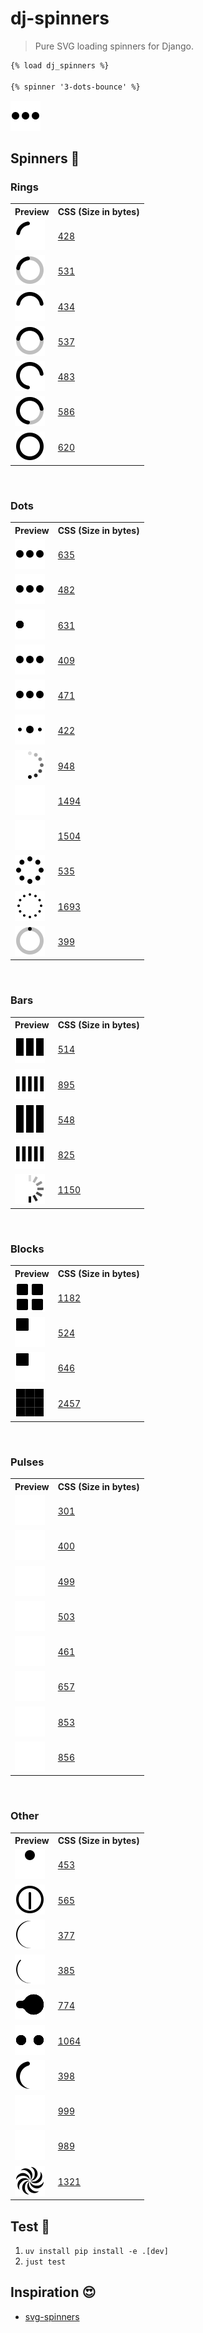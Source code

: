 # dj-spinners

> Pure SVG loading spinners for Django.

```html
{% load dj_spinners %}

{% spinner '3-dots-bounce' %}
```

![3 dots bounce](https://raw.githubusercontent.com/adamghill/dj-spinners/refs/heads/main/src/dj_spinners/assets/svg/3-dots-bounce.svg)

## Spinners 🤩

<h3>Rings</h3>
<table>
   <tr>
      <th>Preview</th>
      <th>CSS (Size in bytes)</th>
   </tr>
   <tr>
      <td>
         <img src="https://raw.githubusercontent.com/adamghill/dj-spinners/refs/heads/main/src/dj_spinners/assets/svg/90-ring.svg" />
      </td>
      <td><a href="https://github.com/adamghill/dj-spinners/blob/main/src/dj_spinners/assets/svg/90-ring.svg">428</a></td>
   </tr>
   <tr>
      <td>
         <img src="https://raw.githubusercontent.com/adamghill/dj-spinners/refs/heads/main/src/dj_spinners/assets/svg/90-ring-with-bg.svg" />
      </td>
      <td><a href="https://github.com/adamghill/dj-spinners/blob/main/src/dj_spinners/assets/svg/90-ring-with-bg.svg">531</a></td>
   </tr>
   <tr>
      <td>
         <img src="https://raw.githubusercontent.com/adamghill/dj-spinners/refs/heads/main/src/dj_spinners/assets/svg/180-ring.svg" />
      </td>
      <td><a href="https://github.com/adamghill/dj-spinners/blob/main/src/dj_spinners/assets/svg/180-ring.svg">434</a></td>
   </tr>
   <tr>
      <td>
         <img src="https://raw.githubusercontent.com/adamghill/dj-spinners/refs/heads/main/src/dj_spinners/assets/svg/180-ring-with-bg.svg" />
      </td>
      <td><a href="https://github.com/adamghill/dj-spinners/blob/main/src/dj_spinners/assets/svg/180-ring-with-bg.svg">537</a></td>
   </tr>
   <tr>
      <td>
         <img src="https://raw.githubusercontent.com/adamghill/dj-spinners/refs/heads/main/src/dj_spinners/assets/svg/270-ring.svg" />
      </td>
      <td><a href="https://github.com/adamghill/dj-spinners/blob/main/src/dj_spinners/assets/svg/270-ring.svg">483</a></td>
   </tr>
   <tr>
      <td>
         <img src="https://raw.githubusercontent.com/adamghill/dj-spinners/refs/heads/main/src/dj_spinners/assets/svg/270-ring-with-bg.svg" />
      </td>
      <td><a href="https://github.com/adamghill/dj-spinners/blob/main/src/dj_spinners/assets/svg/270-ring-with-bg.svg">586</a></td>
   </tr>
   <tr>
      <td>
         <img src="https://raw.githubusercontent.com/adamghill/dj-spinners/refs/heads/main/src/dj_spinners/assets/svg/ring-resize.svg" />
      </td>
      <td><a href="https://github.com/adamghill/dj-spinners/blob/main/src/dj_spinners/assets/svg/ring-resize.svg">620</a></td>
   </tr>
</table>
<br />
<h3>Dots</h3>
<table>
   <tr>
      <th>Preview</th>
      <th>CSS (Size in bytes)</th>
   </tr>
   <tr>
      <td>
         <img src="https://raw.githubusercontent.com/adamghill/dj-spinners/refs/heads/main/src/dj_spinners/assets/svg/3-dots-bounce.svg" />
      </td>
      <td><a href="https://github.com/adamghill/dj-spinners/blob/main/src/dj_spinners/assets/svg/3-dots-bounce.svg">635</a></td>
   </tr>
   <tr>
      <td>
         <img src="https://raw.githubusercontent.com/adamghill/dj-spinners/refs/heads/main/src/dj_spinners/assets/svg/3-dots-fade.svg" />
      </td>
      <td><a href="https://github.com/adamghill/dj-spinners/blob/main/src/dj_spinners/assets/svg/3-dots-fade.svg">482</a></td>
   </tr>
   <tr>
      <td>
         <img src="https://raw.githubusercontent.com/adamghill/dj-spinners/refs/heads/main/src/dj_spinners/assets/svg/3-dots-move.svg" />
      </td>
      <td><a href="https://github.com/adamghill/dj-spinners/blob/main/src/dj_spinners/assets/svg/3-dots-move.svg">631</a></td>
   </tr>
   <tr>
      <td>
         <img src="https://raw.githubusercontent.com/adamghill/dj-spinners/refs/heads/main/src/dj_spinners/assets/svg/3-dots-rotate.svg" />
      </td>
      <td><a href="https://github.com/adamghill/dj-spinners/blob/main/src/dj_spinners/assets/svg/3-dots-rotate.svg">409</a></td>
   </tr>
   <tr>
      <td>
         <img src="https://raw.githubusercontent.com/adamghill/dj-spinners/refs/heads/main/src/dj_spinners/assets/svg/3-dots-scale.svg" />
      </td>
      <td><a href="https://github.com/adamghill/dj-spinners/blob/main/src/dj_spinners/assets/svg/3-dots-scale.svg">471</a></td>
   </tr>
   <tr>
      <td>
         <img src="https://raw.githubusercontent.com/adamghill/dj-spinners/refs/heads/main/src/dj_spinners/assets/svg/3-dots-scale-middle.svg" />
      </td>
      <td><a href="https://github.com/adamghill/dj-spinners/blob/main/src/dj_spinners/assets/svg/3-dots-scale-middle.svg">422</a></td>
   </tr>
   <tr>
      <td>
         <img src="https://raw.githubusercontent.com/adamghill/dj-spinners/refs/heads/main/src/dj_spinners/assets/svg/6-dots-rotate.svg" />
      </td>
      <td><a href="https://github.com/adamghill/dj-spinners/blob/main/src/dj_spinners/assets/svg/6-dots-rotate.svg">948</a></td>
   </tr>
   <tr>
      <td>
         <img src="https://raw.githubusercontent.com/adamghill/dj-spinners/refs/heads/main/src/dj_spinners/assets/svg/6-dots-scale.svg" />
      </td>
      <td><a href="https://github.com/adamghill/dj-spinners/blob/main/src/dj_spinners/assets/svg/6-dots-scale.svg">1494</a></td>
   </tr>
   <tr>
      <td>
         <img src="https://raw.githubusercontent.com/adamghill/dj-spinners/refs/heads/main/src/dj_spinners/assets/svg/6-dots-scale-middle.svg" />
      </td>
      <td><a href="https://github.com/adamghill/dj-spinners/blob/main/src/dj_spinners/assets/svg/6-dots-scale-middle.svg">1504</a></td>
   </tr>
   <tr>
      <td>
         <img src="https://raw.githubusercontent.com/adamghill/dj-spinners/refs/heads/main/src/dj_spinners/assets/svg/8-dots-rotate.svg" />
      </td>
      <td><a href="https://github.com/adamghill/dj-spinners/blob/main/src/dj_spinners/assets/svg/8-dots-rotate.svg">535</a></td>
   </tr>
   <tr>
      <td>
         <img src="https://raw.githubusercontent.com/adamghill/dj-spinners/refs/heads/main/src/dj_spinners/assets/svg/12-dots-scale-rotate.svg" />
      </td>
      <td><a href="https://github.com/adamghill/dj-spinners/blob/main/src/dj_spinners/assets/svg/12-dots-scale-rotate.svg">1693</a></td>
   </tr>
   <tr>
      <td>
         <img src="https://raw.githubusercontent.com/adamghill/dj-spinners/refs/heads/main/src/dj_spinners/assets/svg/dot-revolve.svg" />
      </td>
      <td><a href="https://github.com/adamghill/dj-spinners/blob/main/src/dj_spinners/assets/svg/dot-revolve.svg">399</a></td>
   </tr>
</table>
<br />
<h3>Bars</h3>
<table>
   <tr>
      <th>Preview</th>
      <th>CSS (Size in bytes)</th>
   </tr>
   <tr>
      <td>
         <img src="https://raw.githubusercontent.com/adamghill/dj-spinners/refs/heads/main/src/dj_spinners/assets/svg/bars-fade.svg" />
      </td>
      <td><a href="https://github.com/adamghill/dj-spinners/blob/main/src/dj_spinners/assets/svg/bars-fade.svg">514</a></td>
   </tr>
   <tr>
      <td>
         <img src="https://raw.githubusercontent.com/adamghill/dj-spinners/refs/heads/main/src/dj_spinners/assets/svg/bars-scale.svg" />
      </td>
      <td><a href="https://github.com/adamghill/dj-spinners/blob/main/src/dj_spinners/assets/svg/bars-scale.svg">895</a></td>
   </tr>
   <tr>
      <td>
         <img src="https://raw.githubusercontent.com/adamghill/dj-spinners/refs/heads/main/src/dj_spinners/assets/svg/bars-scale-fade.svg" />
      </td>
      <td><a href="https://github.com/adamghill/dj-spinners/blob/main/src/dj_spinners/assets/svg/bars-scale-fade.svg">548</a></td>
   </tr>
   <tr>
      <td>
         <img src="https://raw.githubusercontent.com/adamghill/dj-spinners/refs/heads/main/src/dj_spinners/assets/svg/bars-scale-middle.svg" />
      </td>
      <td><a href="https://github.com/adamghill/dj-spinners/blob/main/src/dj_spinners/assets/svg/bars-scale-middle.svg">825</a></td>
   </tr>
   <tr>
      <td>
         <img src="https://raw.githubusercontent.com/adamghill/dj-spinners/refs/heads/main/src/dj_spinners/assets/svg/bars-rotate-fade.svg" />
      </td>
      <td><a href="https://github.com/adamghill/dj-spinners/blob/main/src/dj_spinners/assets/svg/bars-rotate-fade.svg">1150</a></td>
   </tr>
</table>
<br />
<h3>Blocks</h3>
<table>
   <tr>
      <th>Preview</th>
      <th>CSS (Size in bytes)</th>
   </tr>
   <tr>
      <td>
         <img src="https://raw.githubusercontent.com/adamghill/dj-spinners/refs/heads/main/src/dj_spinners/assets/svg/blocks-scale.svg" />
      </td>
      <td><a href="https://github.com/adamghill/dj-spinners/blob/main/src/dj_spinners/assets/svg/blocks-scale.svg">1182</a></td>
   </tr>
   <tr>
      <td>
         <img src="https://raw.githubusercontent.com/adamghill/dj-spinners/refs/heads/main/src/dj_spinners/assets/svg/blocks-shuffle-2.svg" />
      </td>
      <td><a href="https://github.com/adamghill/dj-spinners/blob/main/src/dj_spinners/assets/svg/blocks-shuffle-2.svg">524</a></td>
   </tr>
   <tr>
      <td>
         <img src="https://raw.githubusercontent.com/adamghill/dj-spinners/refs/heads/main/src/dj_spinners/assets/svg/blocks-shuffle-3.svg" />
      </td>
      <td><a href="https://github.com/adamghill/dj-spinners/blob/main/src/dj_spinners/assets/svg/blocks-shuffle-3.svg">646</a></td>
   </tr>
   <tr>
      <td>
         <img src="https://raw.githubusercontent.com/adamghill/dj-spinners/refs/heads/main/src/dj_spinners/assets/svg/blocks-wave.svg" />
      </td>
      <td><a href="https://github.com/adamghill/dj-spinners/blob/main/src/dj_spinners/assets/svg/blocks-wave.svg">2457</a></td>
   </tr>
</table>
<br />
<h3>Pulses</h3>
<table>
   <tr>
      <th>Preview</th>
      <th>CSS (Size in bytes)</th>
   </tr>
   <tr>
      <td>
         <img src="https://raw.githubusercontent.com/adamghill/dj-spinners/refs/heads/main/src/dj_spinners/assets/svg/pulse.svg" />
      </td>
      <td><a href="https://github.com/adamghill/dj-spinners/blob/main/src/dj_spinners/assets/svg/pulse.svg">301</a></td>
   </tr>
   <tr>
      <td>
         <img src="https://raw.githubusercontent.com/adamghill/dj-spinners/refs/heads/main/src/dj_spinners/assets/svg/pulse-2.svg" />
      </td>
      <td><a href="https://github.com/adamghill/dj-spinners/blob/main/src/dj_spinners/assets/svg/pulse-2.svg">400</a></td>
   </tr>
   <tr>
      <td>
         <img src="https://raw.githubusercontent.com/adamghill/dj-spinners/refs/heads/main/src/dj_spinners/assets/svg/pulse-3.svg" />
      </td>
      <td><a href="https://github.com/adamghill/dj-spinners/blob/main/src/dj_spinners/assets/svg/pulse-3.svg">499</a></td>
   </tr>
   <tr>
      <td>
         <img src="https://raw.githubusercontent.com/adamghill/dj-spinners/refs/heads/main/src/dj_spinners/assets/svg/pulse-multiple.svg" />
      </td>
      <td><a href="https://github.com/adamghill/dj-spinners/blob/main/src/dj_spinners/assets/svg/pulse-multiple.svg">503</a></td>
   </tr>
   <tr>
      <td>
         <img src="https://raw.githubusercontent.com/adamghill/dj-spinners/refs/heads/main/src/dj_spinners/assets/svg/pulse-ring.svg" />
      </td>
      <td><a href="https://github.com/adamghill/dj-spinners/blob/main/src/dj_spinners/assets/svg/pulse-ring.svg">461</a></td>
   </tr>
   <tr>
      <td>
         <img src="https://raw.githubusercontent.com/adamghill/dj-spinners/refs/heads/main/src/dj_spinners/assets/svg/pulse-rings-2.svg" />
      </td>
      <td><a href="https://github.com/adamghill/dj-spinners/blob/main/src/dj_spinners/assets/svg/pulse-rings-2.svg">657</a></td>
   </tr>
   <tr>
      <td>
         <img src="https://raw.githubusercontent.com/adamghill/dj-spinners/refs/heads/main/src/dj_spinners/assets/svg/pulse-rings-3.svg" />
      </td>
      <td><a href="https://github.com/adamghill/dj-spinners/blob/main/src/dj_spinners/assets/svg/pulse-rings-3.svg">853</a></td>
   </tr>
   <tr>
      <td>
         <img src="https://raw.githubusercontent.com/adamghill/dj-spinners/refs/heads/main/src/dj_spinners/assets/svg/pulse-rings-multiple.svg" />
      </td>
      <td><a href="https://github.com/adamghill/dj-spinners/blob/main/src/dj_spinners/assets/svg/pulse-rings-multiple.svg">856</a></td>
   </tr>
</table>
<br />
<h3>Other</h3>
<table>
   <tr>
      <th>Preview</th>
      <th>CSS (Size in bytes)</th>
   </tr>
   <tr>
      <td>
         <img src="https://raw.githubusercontent.com/adamghill/dj-spinners/refs/heads/main/src/dj_spinners/assets/svg/bouncing-ball.svg" />
      </td>
      <td><a href="https://github.com/adamghill/dj-spinners/blob/main/src/dj_spinners/assets/svg/bouncing-ball.svg">453</a></td>
   </tr>
   <tr>
      <td>
         <img src="https://raw.githubusercontent.com/adamghill/dj-spinners/refs/heads/main/src/dj_spinners/assets/svg/clock.svg" />
      </td>
      <td><a href="https://github.com/adamghill/dj-spinners/blob/main/src/dj_spinners/assets/svg/clock.svg">565</a></td>
   </tr>
   <tr>
      <td>
         <img src="https://raw.githubusercontent.com/adamghill/dj-spinners/refs/heads/main/src/dj_spinners/assets/svg/eclipse.svg" />
      </td>
      <td><a href="https://github.com/adamghill/dj-spinners/blob/main/src/dj_spinners/assets/svg/eclipse.svg">377</a></td>
   </tr>
   <tr>
      <td>
         <img src="https://raw.githubusercontent.com/adamghill/dj-spinners/refs/heads/main/src/dj_spinners/assets/svg/eclipse-half.svg" />
      </td>
      <td><a href="https://github.com/adamghill/dj-spinners/blob/main/src/dj_spinners/assets/svg/eclipse-half.svg">385</a></td>
   </tr>
   <tr>
      <td>
         <img src="https://raw.githubusercontent.com/adamghill/dj-spinners/refs/heads/main/src/dj_spinners/assets/svg/gooey-balls-1.svg" />
      </td>
      <td><a href="https://github.com/adamghill/dj-spinners/blob/main/src/dj_spinners/assets/svg/gooey-balls-1.svg">774</a></td>
   </tr>
   <tr>
      <td>
         <img src="https://raw.githubusercontent.com/adamghill/dj-spinners/refs/heads/main/src/dj_spinners/assets/svg/gooey-balls-2.svg" />
      </td>
      <td><a href="https://github.com/adamghill/dj-spinners/blob/main/src/dj_spinners/assets/svg/gooey-balls-2.svg">1064</a></td>
   </tr>
   <tr>
      <td>
         <img src="https://raw.githubusercontent.com/adamghill/dj-spinners/refs/heads/main/src/dj_spinners/assets/svg/tadpole.svg" />
      </td>
      <td><a href="https://github.com/adamghill/dj-spinners/blob/main/src/dj_spinners/assets/svg/tadpole.svg">398</a></td>
   </tr>
   <tr>
      <td>
         <img src="https://raw.githubusercontent.com/adamghill/dj-spinners/refs/heads/main/src/dj_spinners/assets/svg/wifi.svg" />
      </td>
      <td><a href="https://github.com/adamghill/dj-spinners/blob/main/src/dj_spinners/assets/svg/wifi.svg">999</a></td>
   </tr>
   <tr>
      <td>
         <img src="https://raw.githubusercontent.com/adamghill/dj-spinners/refs/heads/main/src/dj_spinners/assets/svg/wifi-fade.svg" />
      </td>
      <td><a href="https://github.com/adamghill/dj-spinners/blob/main/src/dj_spinners/assets/svg/wifi-fade.svg">989</a></td>
   </tr>
   <tr>
      <td>
         <img src="https://raw.githubusercontent.com/adamghill/dj-spinners/refs/heads/main/src/dj_spinners/assets/svg/wind-toy.svg" />
      </td>
      <td><a href="https://github.com/adamghill/dj-spinners/blob/main/src/dj_spinners/assets/svg/wind-toy.svg">1321</a></td>
   </tr>
</table>

## Test 🧪

1. `uv install pip install -e .[dev]`
2. `just test`

## Inspiration 😍

- [svg-spinners](https://github.com/adamghill/dj-spinners)
